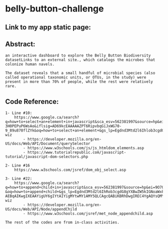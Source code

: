 # belly-button-challenge

## Link to my app static page:
    

## Abstract:
    an interactive dashboard to explore the Belly Button Biodiversity datasetLinks to an external site., which catalogs the microbes that colonize human navels.

    The dataset reveals that a small handful of microbial species (also called operational taxonomic units, or OTUs, in the study) were present in more than 70% of people, while the rest were relatively rare.


## Code Reference:

    1- Line #10:
        https://www.google.ca/search?q=how+to+select+an+element+in+javascript&sca_esv=562381997&source=hp&ei=Nuz0ZMy5J-3H0PEPuP6WsAo&iflsig=AD69kcEAAAAAZPT6RipvbqGiJxWG70-9_89u870flZYk&oq=how+to+select+an+element+&gs_lp=Egdnd3Mtd2l6Ihlob3cgdG8gc2VsZWN0IGFuIGVsZW1lbnQgKgIIADIFEAAYgAQyBRAAGIAEMgUQABiABDIFEAAYgAQyBRAAGIAEMgUQABiABDIFEAAYgAQyBRAAGIAEMgUQABiABDIFEAAYgARIvWBQAFjgU3ACeACQAQGYAYIEoAGgI6oBDDEzLjUuNC4zLjEuMbgBA8gBAPgBAcICERAuGIAEGLEDGIMBGMcBGNEDwgILEAAYgAQYsQMYgwHCAhEQLhiDARjHARixAxjRAxiABMICCBAAGIAEGLEDwgILEC4YgAQYxwEY0QPCAgsQLhiKBRixAxiDAcICCxAAGIoFGLEDGIMBwgIFEC4YgATCAgcQABiABBgKwgILEC4YgAQYxwEYrwHCAhEQLhiKBRixAxiDARjHARjRA8ICDhAuGIoFGLEDGIMBGOUEwgILEC4YgAQYsQMYgwHCAggQABiKBRixA8ICBBAAGAM&sclient=gws-wiz
            - https://developer.mozilla.org/en-US/docs/Web/API/Document/querySelector
            - https://www.w3schools.com/js/js_htmldom_elements.asp
            - https://www.tutorialrepublic.com/javascript-tutorial/javascript-dom-selectors.php

    2- Line #16
        https://www.w3schools.com/jsref/dom_obj_select.asp

    3- Line #22:
        https://www.google.ca/search?q=how+to+append+child+in+javascript&sca_esv=562381997&source=hp&ei=9O70ZMWzNbGkptQPoK60kAc&iflsig=AD69kcEAAAAAZPT9BIgPxoCJUj_qloIIBcuPiq2g6ms-&oq=how+to+append+child+&gs_lp=Egdnd3Mtd2l6IhRob3cgdG8gYXBwZW5kIGNoaWxkICoCCAAyCBAAGIoFGJECMgUQABiABDIFEAAYgAQyBRAAGIAEMgUQABiABDIFEAAYgAQyCBAAGIoFGIYDMggQABiKBRiGA0i4jQFQmQlY3F9wA3gAkAEAmAGKAaABww6qAQQxNy41uAEDyAEA-AEBqAIKwgIXEAAYigUY6gIYtAIYigMYtwMY1AMY5QLCAgcQABiKBRhDwgIREC4YgAQYsQMYgwEYxwEY0QPCAgsQABiABBixAxiDAcICERAuGIMBGMcBGLEDGNEDGIAEwgIIEAAYgAQYsQPCAg0QABiKBRixAxiDARhDwgINEAAYigUYsQMYyQMYQ8ICCBAAGIAEGJIDwgIIEAAYigUYkgPCAhcQLhiDARivARjHARixAxiABBiYBRiZBcICChAuGIoFGLEDGEPCAgsQLhiABBixAxiDAcICCBAAGIoFGLEDwgILEC4YigUYsQMYgwE&sclient=gws-wiz
            - https://developer.mozilla.org/en-US/docs/Web/API/Node/appendChild
            - https://www.w3schools.com/jsref/met_node_appendchild.asp

    The rest of the codes are from in-class activities.